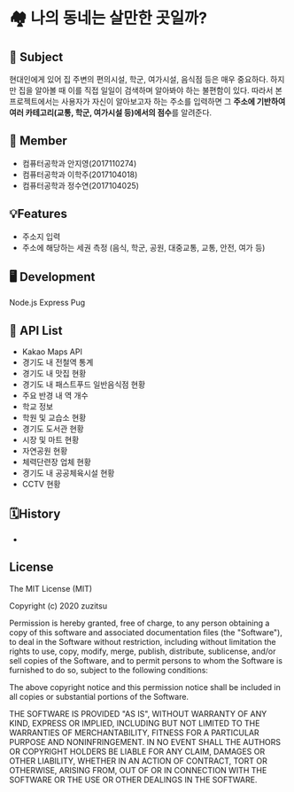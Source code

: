# 🏘 나의 동네는 살만한 곳일까? 

## 🏡 Subject
현대인에게 있어 집 주변의 편의시설, 학군, 여가시설, 음식점 등은 매우 중요하다. 하지만 집을 알아볼 때 이를 직접 일일이 검색하며 알아봐야 하는 불편함이 있다. 
따라서 본 프로젝트에서는 사용자가 자신이 알아보고자 하는 주소를 입력하면 그 **주소에 기반하여 여러 카테고리(교통, 학군, 여가시설 등)에서의 점수**를 알려준다. 

## 👫 Member
* 컴퓨터공학과 안지영(2017110274)
* 컴퓨터공학과 이학주(2017104018)
* 컴퓨터공학과 정수연(2017104025)

## 💡Features
* 주소지 입력
* 주소에 해당하는 세권 측정
(음식, 학군, 공원, 대중교통, 교통, 안전, 여가 등)

## 🖥 Development
Node.js
Express
Pug

## 📑 API List
* Kakao Maps API
* 경기도 내 전철역 통계
* 경기도 내 맛집 현황
* 경기도 내 패스트푸드 일반음식점 현황
* 주요 반경 내 역 개수
* 학교 정보
* 학원 및 교습소 현황
* 경기도 도서관 현황
* 시장 및 마트 현황
* 자연공원 현황
* 체력단련장 업체 현황
* 경기도 내 공공체육시설 현황
* CCTV 현황

## 🗓History
* 

## License
The MIT License (MIT)

Copyright (c) 2020 zuzitsu

Permission is hereby granted, free of charge, to any person obtaining a copy
of this software and associated documentation files (the "Software"), to deal
in the Software without restriction, including without limitation the rights
to use, copy, modify, merge, publish, distribute, sublicense, and/or sell
copies of the Software, and to permit persons to whom the Software is
furnished to do so, subject to the following conditions:

The above copyright notice and this permission notice shall be included in all
copies or substantial portions of the Software.

THE SOFTWARE IS PROVIDED "AS IS", WITHOUT WARRANTY OF ANY KIND, EXPRESS OR
IMPLIED, INCLUDING BUT NOT LIMITED TO THE WARRANTIES OF MERCHANTABILITY,
FITNESS FOR A PARTICULAR PURPOSE AND NONINFRINGEMENT. IN NO EVENT SHALL THE
AUTHORS OR COPYRIGHT HOLDERS BE LIABLE FOR ANY CLAIM, DAMAGES OR OTHER
LIABILITY, WHETHER IN AN ACTION OF CONTRACT, TORT OR OTHERWISE, ARISING FROM,
OUT OF OR IN CONNECTION WITH THE SOFTWARE OR THE USE OR OTHER DEALINGS IN THE
SOFTWARE.